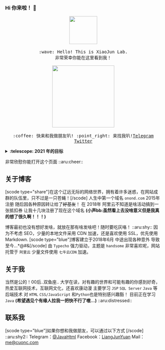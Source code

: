 ### Hi 你来啦！ 👋

<p align="center">
  <img src="https://img.gejiba.com/images/74cd1a7ec378a09bc810f4bd46586948.gif" width="90px">
  <br><br>
  <samp>
    :wave: Hello! This is XiaoJun Lab.
    <br>非常荣幸你能在这里看到我！
    <br>
   <br>
    <img src="https://img.gejiba.com/images/dec083e730cee59912b6437d54877bdd.gif" width="200px" align="center">
    <br><br>:coffee: 快来和我做朋友叭! :point_right: 来找我叭!<a href="https://t.me/javahtml">Telegram</a> <a href="https://twitter.com/XiaoJun_Project">Twitter</a>
  </samp>
</p>

<details>
  <summary><b>:telescope: 2021 年的目标</b></summary>
就好好努力叭！！！
</details>



<!--
**LjyLab/LjyLab** is a ✨ _special_ ✨ repository because its `README.md` (this file) appears on your GitHub profile.

Here are some ideas to get you started:

- 🔭 I’m currently working on ...
- 🌱 I’m currently learning ...
- 👯 I’m looking to collaborate on ...
- 🤔 I’m looking for help with ...
- 💬 Ask me about ...
- 📫 How to reach me: ...
- 😄 Pronouns: ...
- ⚡ Fun fact: ...
-->

非常欣慰你能打开这个页面 ::aru:cheer:: 

关于博客
----
[scode type="share"]在这个辽远无际的网络世界，拥有着许多迷惑，在网站成群的队伍里，只不过是一只苍蝇！[/scode]
人生中第一个域名 `onond.com` 2015年注册 随后因各种原因转让给了~~好基友~~！
在 2018年 阿里云不知道是啥活动搞到一张抵扣券 让我十几块注册了现在这个域名
**(小声bb:虽然看上去没啥意义但是我真的想了很久啊！！！)**

博客最初也没有想好发啥，就放在那有啥发啥吧！随时要吃灰咯！ ::aru:shy:: 
因为不考虑 SEO，少量的本地文件采用 CDN 加速，还是喜欢使用 SSL，优先使用 Markdown.
[scode type="blue"]博客建立于2018年6月 中途出现各种意外 导致至今...*@#&[/scode]
由 `Typecho` 强力驱动，主题是 `handsome` 非常喜欢呢，网站托管于 `阿里云`
少量文件使用 `七牛云CDN` 加速。

关于我
---
当然是公的！00后..双鱼座.. 大学在读，对有趣的世界和可能有趣的你感到好奇，热爱互联网技术，互联网文化，还喜欢康动漫
主要学习 `JSP` `SQL Server` `Java` 等后端技术 对 `HTML` `CSS/JavaScript` 和`Python`也是特别感兴趣豁！
目前正在学习 `Java` **(希望遇见个有缘人拉我一把快不行了嗷...)** ::aru:distressed:: 

联系我
---
[scode type="blue"]如果你想和我做朋友，可以通过以下方式 [/scode]  ::aru:shy2:: 
Telegram：[@JavaHtml][1]
Facebook：[LiangJunYuan][2]
Mail：[me@cuonc.com][3]


  [1]: https://t.me/javahtml
  [2]: https://www.facebook.com/people/Liang-Jun-Yuan/100028919014546
  [3]: mailto:me@cuonc.com
